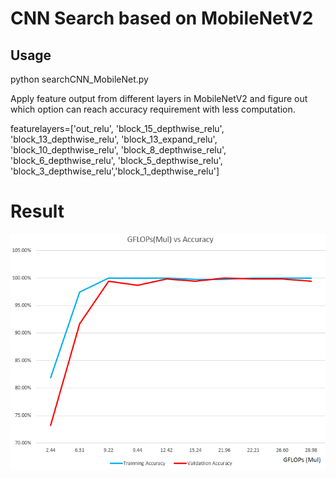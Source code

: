 # CNN Search based on MobileNetV2 

## Usage

python searchCNN_MobileNet.py

Apply feature output from different layers in MobileNetV2 and figure out which option can reach accuracy requirement with less computation.  


featurelayers=['out_relu', 'block_15_depthwise_relu', 'block_13_depthwise_relu', 'block_13_expand_relu', 'block_10_depthwise_relu', 'block_8_depthwise_relu', 'block_6_depthwise_relu', 'block_5_depthwise_relu', 'block_3_depthwise_relu','block_1_depthwise_relu']

# Result
![](performance.PNG)
